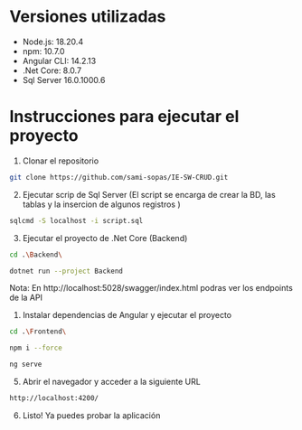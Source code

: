 # Versiones utilizadas

- Node.js: 18.20.4
- npm: 10.7.0
- Angular CLI: 14.2.13
- .Net Core: 8.0.7
- Sql Server 16.0.1000.6

# Instrucciones para ejecutar el proyecto

1. Clonar el repositorio

```bash
git clone https://github.com/sami-sopas/IE-SW-CRUD.git
```

2. Ejecutar scrip de Sql Server (El script se encarga de crear la BD, las tablas y la insercion de algunos registros )

```bash
sqlcmd -S localhost -i script.sql
```

3. Ejecutar el proyecto de .Net Core (Backend)

```bash
cd .\Backend\

dotnet run --project Backend
```
Nota: En http://localhost:5028/swagger/index.html podras ver los endpoints de la API

1. Instalar dependencias de Angular y ejecutar el proyecto

```bash
cd .\Frontend\

npm i --force

ng serve
```

5. Abrir el navegador y acceder a la siguiente URL

```bash
http://localhost:4200/
```

6. Listo! Ya puedes probar la aplicación